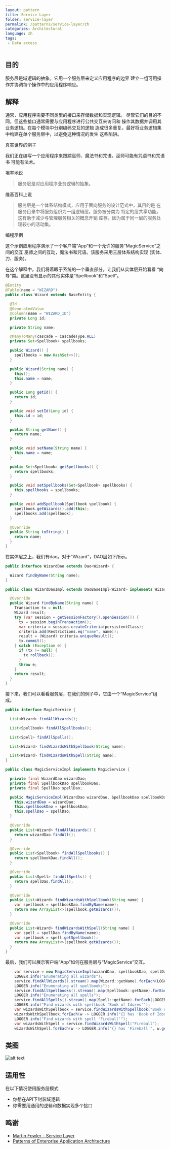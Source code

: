 ```yaml
---
layout: pattern
title: Service Layer
folder: service-layer
permalink: /patterns/service-layer/zh
categories: Architectural
language: zh
tags:
 - Data access
---
```


## 目的

服务层是域逻辑的抽象。它用一个服务层来定义应用程序的边界
建立一组可用操作并协调每个操作中的应用程序响应。

## 解释

通常，应用程序需要不同类型的接口来存储数据和实现逻辑。
尽管它们的目的不同，但这些接口通常需要与应用程序进行公共交互来访问和
操作其数据并调用其业务逻辑。在每个模块中分别编码交互的逻辑
造成很多重复。最好将业务逻辑集中构建在单个服务层中，以避免这种情况的发生
这些陷阱。

真实世界的例子


我们正在编写一个应用程序来跟踪巫师、魔法书和咒语。巫师可能有咒语书和咒语书
可能有法术。

坦率地说

> 服务层是对应用程序业务逻辑的抽象。

维基百科上说

> 服务层是一个体系结构模式，应用于面向服务的设计范式中，其目的是
在服务目录中将服务组织为一组逻辑层。服务被分类为
特定的层共享功能。这有助于减少与管理服务相关的概念开销
库存，因为属于同一层的服务处理较小的活动集。

编程示例

这个示例应用程序演示了一个客户端“App”和一个允许的服务“MagicService”之间的交互
巫师之间的互动，魔法书和咒语。该服务采用三层体系结构实现
(实体、刀、服务)。

在这个解释中，我们将着眼于系统的一个垂直部分。让我们从实体层开始看看
“向导”类。这里没有显示的其他实体是“Spellbook”和“Spell”。

```java
@Entity
@Table(name = "WIZARD")
public class Wizard extends BaseEntity {

  @Id
  @GeneratedValue
  @Column(name = "WIZARD_ID")
  private Long id;

  private String name;

  @ManyToMany(cascade = CascadeType.ALL)
  private Set<Spellbook> spellbooks;

  public Wizard() {
    spellbooks = new HashSet<>();
  }

  public Wizard(String name) {
    this();
    this.name = name;
  }

  public Long getId() {
    return id;
  }

  public void setId(Long id) {
    this.id = id;
  }

  public String getName() {
    return name;
  }

  public void setName(String name) {
    this.name = name;
  }

  public Set<Spellbook> getSpellbooks() {
    return spellbooks;
  }

  public void setSpellbooks(Set<Spellbook> spellbooks) {
    this.spellbooks = spellbooks;
  }

  public void addSpellbook(Spellbook spellbook) {
    spellbook.getWizards().add(this);
    spellbooks.add(spellbook);
  }

  @Override
  public String toString() {
    return name;
  }
}
```


在实体层之上，我们有dao。对于“Wizard”，DAO层如下所示。
```java
public interface WizardDao extends Dao<Wizard> {

  Wizard findByName(String name);
}

public class WizardDaoImpl extends DaoBaseImpl<Wizard> implements WizardDao {

  @Override
  public Wizard findByName(String name) {
    Transaction tx = null;
    Wizard result;
    try (var session = getSessionFactory().openSession()) {
      tx = session.beginTransaction();
      var criteria = session.createCriteria(persistentClass);
      criteria.add(Restrictions.eq("name", name));
      result = (Wizard) criteria.uniqueResult();
      tx.commit();
    } catch (Exception e) {
      if (tx != null) {
        tx.rollback();
      }
      throw e;
    }
    return result;
  }
}
```

接下来，我们可以看看服务层，在我们的例子中，它由一个“MagicService”组成。
```java
public interface MagicService {

  List<Wizard> findAllWizards();

  List<Spellbook> findAllSpellbooks();

  List<Spell> findAllSpells();

  List<Wizard> findWizardsWithSpellbook(String name);

  List<Wizard> findWizardsWithSpell(String name);
}

public class MagicServiceImpl implements MagicService {

  private final WizardDao wizardDao;
  private final SpellbookDao spellbookDao;
  private final SpellDao spellDao;

  public MagicServiceImpl(WizardDao wizardDao, SpellbookDao spellbookDao, SpellDao spellDao) {
    this.wizardDao = wizardDao;
    this.spellbookDao = spellbookDao;
    this.spellDao = spellDao;
  }

  @Override
  public List<Wizard> findAllWizards() {
    return wizardDao.findAll();
  }

  @Override
  public List<Spellbook> findAllSpellbooks() {
    return spellbookDao.findAll();
  }

  @Override
  public List<Spell> findAllSpells() {
    return spellDao.findAll();
  }

  @Override
  public List<Wizard> findWizardsWithSpellbook(String name) {
    var spellbook = spellbookDao.findByName(name);
    return new ArrayList<>(spellbook.getWizards());
  }

  @Override
  public List<Wizard> findWizardsWithSpell(String name) {
    var spell = spellDao.findByName(name);
    var spellbook = spell.getSpellbook();
    return new ArrayList<>(spellbook.getWizards());
  }
}
```

最后，我们可以展示客户端“App”如何在服务层与“MagicService”交互。

```java
    var service = new MagicServiceImpl(wizardDao, spellbookDao, spellDao);
    LOGGER.info("Enumerating all wizards");
    service.findAllWizards().stream().map(Wizard::getName).forEach(LOGGER::info);
    LOGGER.info("Enumerating all spellbooks");
    service.findAllSpellbooks().stream().map(Spellbook::getName).forEach(LOGGER::info);
    LOGGER.info("Enumerating all spells");
    service.findAllSpells().stream().map(Spell::getName).forEach(LOGGER::info);
    LOGGER.info("Find wizards with spellbook 'Book of Idores'");
    var wizardsWithSpellbook = service.findWizardsWithSpellbook("Book of Idores");
    wizardsWithSpellbook.forEach(w -> LOGGER.info("{} has 'Book of Idores'", w.getName()));
    LOGGER.info("Find wizards with spell 'Fireball'");
    var wizardsWithSpell = service.findWizardsWithSpell("Fireball");
    wizardsWithSpell.forEach(w -> LOGGER.info("{} has 'Fireball'", w.getName()));
```


## 类图
![alt text](./etc/service-layer.png "Service Layer")

## 适用性
在以下情况使用服务层模式

* 你想在API下封装域逻辑
* 你需要用通用的逻辑和数据实现多个接口

## 鸣谢

* [Martin Fowler - Service Layer](http://martinfowler.com/eaaCatalog/serviceLayer.html)
* [Patterns of Enterprise Application Architecture](https://www.amazon.com/gp/product/0321127420/ref=as_li_tl?ie=UTF8&camp=1789&creative=9325&creativeASIN=0321127420&linkCode=as2&tag=javadesignpat-20&linkId=d9f7d37b032ca6e96253562d075fcc4a)
